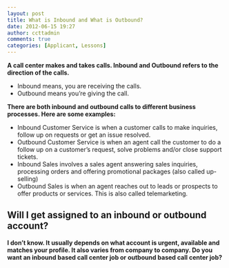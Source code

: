 ```yaml
---
layout: post
title: What is Inbound and What is Outbound?
date: 2012-06-15 19:27
author: ccttadmin
comments: true
categories: [Applicant, Lessons]
---
```

<strong>A call center makes and takes calls. Inbound and Outbound refers to the direction of the calls.
</strong>
<ul>
	<li>Inbound means, you are receiving the calls.</li>
	<li>Outbound means you’re giving the call.</li>
</ul>
<strong><strong>There are both inbound and outbound calls to different business processes. Here are some examples:
</strong></strong>
<ul>
	<li>Inbound Customer Service is when a customer calls to make inquiries, follow up on requests or get an issue resolved.</li>
	<li>Outbound Customer Service is when an agent call the customer to do a follow up on a customer’s request, solve problems and/or close support tickets.</li>
	<li>Inbound Sales involves a sales agent answering sales inquiries, processing orders and offering promotional packages (also called up-selling)</li>
	<li>Outbound Sales is when an agent reaches out to leads or prospects to offer products or services. This is also called telemarketing.</li>
</ul>
<h2>Will I get assigned to an inbound or outbound account?</h2>
<strong>I don’t know. It usually depends on what account is urgent, available and matches your profile. It also varies from company to company.
Do you want an inbound based call center job or outbound based call center job?</strong>
